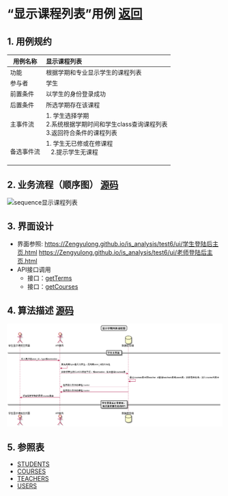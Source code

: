 # “显示课程列表”用例 [返回](../../README.md)

## 1. 用例规约

|用例名称|显示课程列表|
|-------|:-------------|
|功能|根据学期和专业显示学生的课程列表|
|参与者|学生|
|前置条件| 以学生的身份登录成功|
|后置条件|所选学期存在该课程|
|主事件流| 1. 学生选择学期<br/>2.系统根据学期时间和学生class查询课程列表<br/>3.返回符合条件的课程列表 |
|备选事件流|1. 学生无已修或在修课程 <br/>&nbsp;&nbsp; 2.提示学生无课程 <br/> &nbsp;&nbsp;|

## 2. 业务流程（顺序图） [源码](../顺序图/显示课程列表.wsd)
![sequence显示课程列表](../images/顺序图/显示课程列表.png) 


## 3. 界面设计
- 界面参照: https://Zengyulong.github.io/is_analysis/test6/ui/学生登陆后主页.html
https://Zengyulong.github.io/is_analysis/test6/ui/老师登陆后主页.html
- API接口调用
    - 接口：[getTerms](../接口1/getTerms.md)
    - 接口：[getCourses](../接口1/getCourses.md)


## 4. 算法描述 [源码](../流程图/查看课程列表.puml)
![查看课程列表](../images/流程图/查看课程列表.png)
    
## 5. 参照表

- [STUDENTS](../数据库设计/数据库设计.md/#STUDENTS)
- [COURSES](../数据库设计/数据库设计.md/#COURSES)
- [TEACHERS](../数据库设计/数据库设计.md/#TEACHERS)
- [USERS](../数据库设计/数据库设计.md/#USERS)